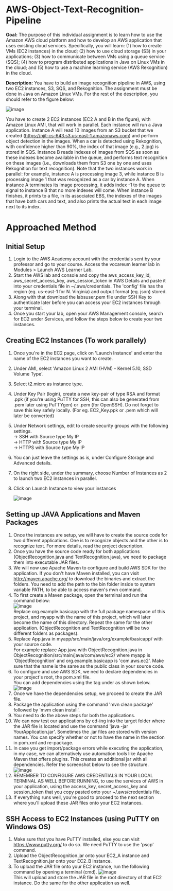 # AWS-Object-Text-Recognition-Pipeline
<p><b>Goal:</b> The purpose of this individual assignment is to learn how to use the Amazon AWS cloud platform and how to develop an AWS application that uses existing cloud services. Specifically, you will learn: (1) how to create VMs (EC2 instances) in the cloud; (2) how to use cloud storage (S3) in your applications; (3) how to communicate between VMs using a queue service (SQS); (4) how to program distributed applications in Java on Linux VMs in the cloud; and (5) how to use a machine learning service (AWS Rekognition) in the cloud.</p>

<b>Description:</b> You have to build an image recognition pipeline in AWS, using two EC2 instances, S3, SQS, and Rekognition. The assignment must be done in Java on Amazon Linux VMs. For the rest of the description, you should refer to the figure below:

![image](https://github.com/CK-ghub/AWS-Object-Text-Recognition-Pipeline/assets/69519007/e4358681-7eca-446d-bd90-6fb5a27c7632)

You have to create 2 EC2 instances (EC2 A and B in the figure), with Amazon Linux AMI, that will work in parallel. Each instance will run a Java application. Instance A will read 10 images from an S3 bucket that we created (https://njit-cs-643.s3.us-east-1.amazonaws.com) and perform object detection in the images. When a car is detected using Rekognition, with confidence higher than 90%, the index of that image (e.g., 2.jpg) is stored in SQS. Instance B reads indexes of images from SQS as soon as these indexes become available in the queue, and performs text recognition on these images (i.e., downloads them from S3 one by one and uses Rekognition for text recognition). Note that the two instances work in parallel: for example, instance A is processing image 3, while instance B is processing image 1 that was recognized as a car by instance A. When instance A terminates its image processing, it adds index -1 to the queue to signal to instance B that no more indexes will come. When instance B finishes, it prints to a file, in its associated EBS, the indexes of the images that have both cars and text, and also prints the actual text in each image next to its index.

# Approached Method

## Initial Setup
1) Login to the AWS Academy account with the credentials sent by your professor and go to your course. Access the vocareum learner lab in Modules > Launch AWS Learner Lab.
2) Start the AWS lab and console and copy the aws_access_key_id, aws_secret_access_key, aws_session_token in AWS Details and paste it into your credentials file in ~/.aws/credentials. The 'config' file has the region (eg. us-east-1 for N. Virginia) and output format (eg. json) stored. 
3) Along with that download the labsuser.pem file under SSH Key to authenticate later before you can access your EC2 instances through your terminal.
4) Once you start your lab, open your AWS Management console, search for EC2 under Services, and follow the steps below to create your two instances.

## Creating EC2 Instances (To work parallely)
1) Once you're in the EC2 page, click on 'Launch Instance' and enter the name of the EC2 instances you want to create.
2) Under AMI, select 'Amazon Linux 2 AMI (HVM) - Kernel 5.10, SSD Volume Type'.
3) Select t2.micro as instance type.
4) Under Key Pair (login), create a new key-pair of type RSA and format .ppk (if you're using PuTTY for SSH, this can also be generated from .pem later using PuTTYgen) or .pem (for OpenSSH). Do not forget to save this key safely locally. (For eg. EC2_Key.ppk or .pem which will later be converted)
5) Under Network settings, edit to create security groups with the following settings.<br>
    -> SSH with Source type My IP<br>
    -> HTTP with Source type My IP<br>
    -> HTTPS with Source type My IP<br>
6) You can just leave the settings as is, under Configure Storage and Advanced details.
7) On the right side, under the summary, choose Number of Instances as 2 to launch two EC2 instances in parallel.
8) Click on Launch Instance to view your instances

   ![image](https://github.com/CK-ghub/AWS-Object-Text-Recognition-Pipeline/assets/69519007/9ed0a825-b6fb-4358-a9a8-d1ce4bd275d8)

## Setting up JAVA Applications and Maven Packages
1) Once the instances are setup, we will have to create the source code for two different applications. One is to recognize objects and the other is to recognize text. For more details, read the project description.
2) Once you have the source code ready for both applications (ObjectRecognition.java and TextRecognition.java), we need to package them into executable JAR files.
3) We will now use Apache Maven to configure and build AWS SDK for the application. If you don't have Maven installed, you can visit http://maven.apache.org/ to download the binaries and extract the folders. You need to add the path to the bin folder inside to system variable PATH, to be able to access maven's mvn command. 
4) To first create a Maven package, open the terminal and run the command below:<br>
![image](https://github.com/CK-ghub/AWS-Object-Text-Recognition-Pipeline/assets/69519007/22770162-5a86-411f-b001-290e78b86fb1)<br>
Replace org.example.basicapp with the full package namespace of this project, and myapp with the name of this project, which will later become the name of this directory. Repeat the same for the other application. (ObjectRecognition and TextRecognition will be two different folders as packages).
5) Replace App.java in myapp/src/main/java/org/example/basicapp/ with your source code.<br>
For example replace App.java with ObjectRecognition.java in ObjectRecognition/src/main/java/com/aws/ec2/ where myapp is 'ObjectRecognition' and org.example.basicapp is 'com.aws.ec2'. Make sure that the name is the same as the public class in your source code.
6) To configure and use AWS SDK, we ned to declare dependencies in your project's root, the pom.xml file.<br>
   You can add dependencies using the <dependency> tag under <dependencies> as shown below. <br>
   ![image](https://github.com/CK-ghub/AWS-Object-Text-Recognition-Pipeline/assets/69519007/82f0ea38-b67d-4644-815f-058bc816128f)<br>
7) Once we have the dependencies setup, we proceed to create the JAR file.
8) Package the application using the command 'mvn clean package' followed by 'mvm clean install'.
9) You need to do the above steps for both the applications. 
10) We can now test our applications by cd-ing into the target folder where the JAR file is located and use the command 'java -jar YourApplication.jar'. Sometimes the .jar files are stored with version names. You can specify whether or not to have the name in the <build> section in pom.xml and re-package.
11) In case you get import/package errors while executing the application, in my case, we can alternatively use automation tools like Apache Maven that offers plugins. This creates an additional jar with all dependencies. Refer the screenshot below to see the structure. <br>
![image](https://github.com/CK-ghub/AWS-Object-Text-Recognition-Pipeline/assets/69519007/b7ceba01-fe6f-49da-806b-0b26b069b662)<br>
12) REMEMBER TO CONFIGURE AWS CREDENTIALS IN YOUR LOCAL TERMINAL AS WELL BEFORE RUNNING, to use the services of AWS in your application, using the access_key, secret_access_key and session_token that you copy pasted onto your ~/.aws/credentials file.
13) If everything runs well, you're good to proceed to the next section where you'll upload these JAR files onto your EC2 instances. 

## SSH Access to EC2 Instances (using PuTTY on Windows OS)
1) Make sure that you have PuTTY installed, else you can visit https://www.putty.org/ to do so. We need PuTTY to use the 'pscp' command.
2) Upload the ObjectRecognition.jar onto your EC2_A instance and TextRecognition.jar onto your EC2_B instance.
3) To upload the JAR file onto your EC2 instance, run the following command by opening a terminal (cmd). 
![image](https://github.com/CK-ghub/AWS-Object-Text-Recognition-Pipeline/assets/69519007/fc6068a4-a121-4d13-9038-dcf48abf660e)<br>
This will upload and store the JAR file in the root directory of that EC2 instance. Do the same for the other application as well.
   

